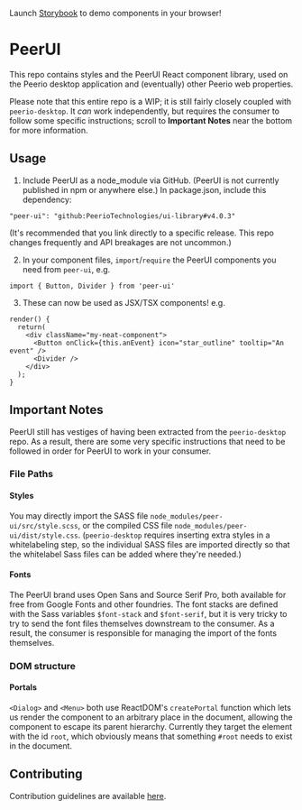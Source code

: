 Launch [Storybook](https://peeriotechnologies.github.io/ui-library/) to demo components in your browser!

# PeerUI

This repo contains styles and the PeerUI React component library, used on the Peerio desktop application and (eventually) other Peerio web properties.

Please note that this entire repo is a WIP; it is still fairly closely coupled with `peerio-desktop`. It _can_ work independently, but requires the consumer to follow some specific instructions; scroll to **Important Notes** near the bottom for more information.

## Usage

1. Include PeerUI as a node_module via GitHub. (PeerUI is not currently published in npm or anywhere else.) In package.json, include this dependency:

`"peer-ui": "github:PeerioTechnologies/ui-library#v4.0.3"`

(It's recommended that you link directly to a specific release. This repo changes frequently and API breakages are not uncommon.)

2. In your component files, `import`/`require` the PeerUI components you need from `peer-ui`, e.g.

`import { Button, Divider } from 'peer-ui'`

3. These can now be used as JSX/TSX components! e.g.

```
render() {
  return(
    <div className="my-neat-component">
      <Button onClick={this.anEvent} icon="star_outline" tooltip="An event" />
      <Divider />
    </div>
  );
}
```

## Important Notes

PeerUI still has vestiges of having been extracted from the `peerio-desktop` repo. As a result, there are some very specific instructions that need to be followed in order for PeerUI to work in your consumer.

### File Paths

#### Styles

You may directly import the SASS file `node_modules/peer-ui/src/style.scss`, or the compiled CSS file `node_modules/peer-ui/dist/style.css`. (`peerio-desktop` requires inserting extra styles in a whitelabeling step, so the individual SASS files are imported directly so that the whitelabel Sass files can be added where they're needed.)

#### Fonts

The PeerUI brand uses Open Sans and Source Serif Pro, both available for free from Google Fonts and other foundries. The font stacks are defined with the Sass variables `$font-stack` and `$font-serif`, but it is very tricky to try to send the font files themselves downstream to the consumer. As a result, the consumer is responsible for managing the import of the fonts themselves.

### DOM structure

#### Portals

`<Dialog>` and `<Menu>` both use ReactDOM's `createPortal` function which lets us render the component to an arbitrary place in the document, allowing the component to escape its parent hierarchy. Currently they target the element with the id `root`, which obviously means that something `#root` needs to exist in the document.

## Contributing

Contribution guidelines are available [here](https://github.com/PeerioTechnologies/ui-library/blob/master/contribute.md).
